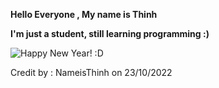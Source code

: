  **Hello Everyone , My name is Thinh**
 
 **I'm just a student, still learning programming :)**


![Happy New Year! :D](https://i.imgur.com/tCGSEE6.gif)


Credit by : <a link="https://github.com/NameisThinh">NameisThinh</a>  on 23/10/2022